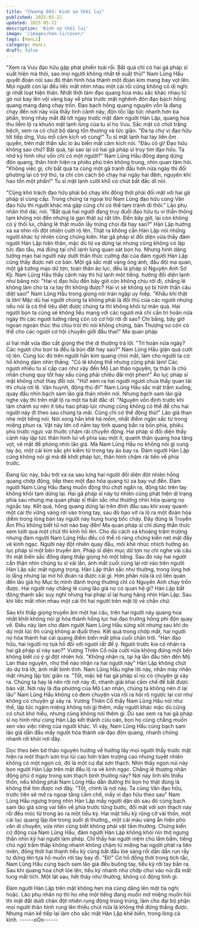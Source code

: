 ```yaml
---
title: "Chương 693: Kinh sợ thối lui"
published: 2025-05-22
updated: 2025-05-22
description: 'Kinh sợ thối lui'
image: '/images/han-li/cover/'
tags: [HanLi]
category: HanLi
draft: false
---
```


"Xem ra Vưu đạo hữu gặp phải phiền toái rồi. Bất quá chỉ có hai
gã pháp sĩ xuất hiện mà thôi, sao mọi người không nhất tề xuất
thủ!" Nam Lũng Hầu quyết đoán nói sau đó thân hình hóa thành
một đoàn kim mang bay vọt lên.
Mọi người còn lại đều liếc mắt nhìn nhau một cái rồi cũng không
có dị nghị gì nhất loạt hiện thân.
Nhất thời tám đạo quang hoa màu sắc khác nhau từ gò núi bay
lên vội vàng bay về phía trước mặt nghênh đón đạo bạch hồng
quang mang đang chạy trốn.
Đạo bạch hồng quang nguyên vốn là đang chạy đến nơi này vừa
thấy tình cảnh này, độn tốc lập tức nhanh hơn ba phần, trong
nháy mắt đã tới ngay trước mặt đám người Hàn Lập, quang hoa
thu liễm lộ ra khuôn mặt lạnh lùng của tu sĩ họ Vưu.
Sắc mặt có chút trắng bệch, xem ra có chút bộ dáng tổn thương
và tức giận.
"Đa tạ chư vị đạo hữu tới tiếp ứng, Vưu mỗ cảm kích vô cùng!" Tu
sĩ mặt lạnh hai tay liền ôm quyền, trên mặt thần sắc lo âu biến
mất cảm kích nói.
"Đâu có gì! Đạo hữu không sao chứ? Bất quá, tại sao lại có hai gã
pháp sĩ truy tìm đạo hữu. Ta nhớ kỹ hình như vốn chỉ có một
người?" Nam Lũng Hầu đồng dạng dừng độn quang, thân hình
hiện ra phiêu phù trên không trung, nhìn quan tâm hỏi.
"Không việc gì, chỉ bất quá ta cùng một gã tranh đấu hơn nửa
ngày thì đối phương lại có trợ thủ, ta chỉ còn cách bỏ chạy hai
ngày hai đêm, nguyên khí hao tổn một phần!" Tu sĩ mặt lạnh cười
khổ có chút bất đắc dĩ nói.

"Cũng khó trách đạo hữu phải bỏ chạy khi đồng thời phải đối mặt
với hai gã pháp sĩ cùng cấp. Trong chúng ta ngoại trừ Nam Lũng
đạo hữu cùng Vân đạo hữu thì người khác mà gặp cũng chỉ có
thể tạm tránh đi thôi." Lão phụ nhân thở dài, nói.
"Bất quá hai người đang truy đuổi đạo hữu tu vi thần thông tạm
không nói đến nhưng lá gan thật sự rất lớn. Đến bây giờ, lại còn
không có ý thối lui, chẳng lẽ thật muốn lấy trứng chọi đá hay
sao?" Hàn Lập hướng xa xa nhìn rồi đột nhiên cười rộ lên.
Thật ra không cần Hàn Lập nói những người khác tự nhiên cũng
chứng kiến.
Hai gã pháp sĩ đối diện vừa thấy đám người Hàn Lập hiện thân,
mặc dù từ xa dừng lại nhưng cũng không có lập tức đào tẩu, mà
đứng tại chỗ lạnh lùng quan sát bọn họ.
Nhưng hình dáng tướng mạo hai người này dưới thần thức
cường đại của đám người Hàn Lập cũng thấy được nét cơ bản.
Một gã sắc mặt vàng óng ánh, đầu đội ma quan, một gã tướng
mạo dữ tợn, toàn thân áo lục, đều là pháp sĩ Nguyên Anh Sơ Kỳ.
Nam Lũng Hầu thấy cảnh này thì hừ lạnh một tiếng. hướng đối
diện lạnh như băng nói:
"Hai vị đạo hữu đến bây giờ còn không chịu rời đi, chẳng lẽ không
làm cho ta ra tay thì không được? Hai vị sẽ không sợ bị hình thần
câu diệt sao!"
Nam Lũng Hầu trong giọng nói tràn ngập uy hiếp.
"Khẩu khí thật là lớn! Mặc dù hai người chúng ta không phải là đối
thủ của các ngươi nhưng nếu nói là có thể tiêu diệt được chúng ta
thì không khỏi tự mãn quá. Hai người bọn ta cũng sẽ không liều
mạng với các ngươi mà chỉ cần trì hoãn nửa ngày thì các ngươi
tưởng rằng còn có cơ hội rời đi sao? Chi bằng, bây giờ ngoan
ngoãn thúc thủ chịu trói thì nói không chừng, bản Thượng sư còn
có thể cho các ngươi cơ hội chuyển giới đầu thai!" Ma quan pháp

sĩ hai mắt vừa đảo cất giọng the thé dị thường trả lời.
"Trì hoãn nửa ngày? Các ngươi cho bọn ta đều là bùn đất hay
sao?" Nam Lũng Hầu giận quá cười rộ lên.
Cùng lúc đó trên người hắn kim quang chói mắt, làm cho người ta
cơ hồ không dám nhìn thẳng.
"Có lẽ không thể nhưng cũng phải làm! Các ngươi nhiều tu sĩ cấp
cao như vậy đến Mộ Lan thảo nguyên, ta thân là chủ nhân chung
quy tốt hay xấu cũng phải chiêu đãi một phen!" Áo lục pháp sĩ mặt
không chút thay đổi nói.
"Hừ! xem ra hai người ngươi chưa thấy quan tài thì chưa rơi lệ.
Vân huynh, động thủ đi!" Nam Lũng Hầu sắc mặt trầm xuống,
quay đầu nhìn bạch sam lão giả thản nhiên nói.
Nhưng bạch sam lão giả nghe vậy thì trên mặt lộ ra một tia bất
đắc dĩ.
"Nguyên vốn định trước khi làm chánh sự nên ít tiêu hao pháp lực
nhưng cũng không có thể để cho hai người này đi theo sau chúng
ta mãi. Cũng chỉ có thể động thủ!" Lão giả than nhẹ một tiếng nói.
Nói xong hắn khẽ há mồm, nhất điểm ngân sắc từ trong miệng
phun ra.
Vật này lớn cỡ nắm tay tinh quang bắn ra bốn phía, phiêu phù
trước ngực vài thước chậm rãi chuyển động.
Hai pháp sĩ đối diện thấy cảnh này lập tức thân hình lui về phía
sau một ít, quanh thân quang hoa tăng vọt, vẻ mặt đề phòng nhìn
lão giả.
Mà Nam Lũng Hầu nọ không nói gì vung tay áo, một cái kim sắc
phi kiếm từ trong tay áo bay ra.
Đám người Hàn Lập cũng không nói gì mà đề khởi pháp lực, thân
hình chậm rãi tiến về phía trước.

Đang lúc này, bầu trời xa xa sau lưng hai người đối diện đột nhiên
hồng quang chớp động, tiếp theo một đạo hỏa quang từ xa bay
vụt đến.
Đám người Nam Lũng Hầu đang muốn động thủ chợt ngẩn ra,
động tác trên tay không khỏi tạm dừng lại.
Hai gã pháp sĩ này tự nhiên cũng phát hiện dị trạng phía sau
nhưng ma quan pháp sĩ thần sắc như thường nhìn hỏa quang nọ
ngoắc tay.
Kết quả, hồng quang dừng lại trên đỉnh đầu sau khi xoay quanh
một cái thì vững vàng rơi vào trong tay, sau đó bạo vỡ ra lộ ra một
đoàn hỏa diễm trong lòng bàn tay người này hung hung bốc cháy.
Đây đúng là Truyền Âm Phù không biết từ nơi nào bay đến!
Ma quan pháp sĩ chỉ dùng thần thức xem lướt qua một chút thì
kinh hô lên.
Cho dù cách xa khoảng trăm trượng nhưng đám người Nam Lũng
Hầu đều có thể rõ ràng chứng kiến nét mặt đầy vẻ kinh ngạc.
Người này đột nhiên quay đầu, môi khẻ nhúc nhích hướng áo lục
pháp sĩ một bên truyền âm. Pháp sĩ diện mục dữ tợn nọ chỉ nghe
vài câu thì mặt biến sắc đồng dạng thấp giọng hô một tiếng.
Sau đó này hai người cẩn thận nhìn chúng tu sĩ vài lần, ánh mắt
cuối cùng lại rơi vào trên người Hàn Lập sắc mặt ngưng trọng.
Hàn Lập thần sắc như thường, trong lòng hơi lo lắng nhưng lại
mơ hồ đoán ra được cái gì.
Hơn phân nửa là có liên quan đến lão giả họ Mục bị mình đánh
trọng thương chỉ có Nguyên Anh chạy trốn được. Hai người này
chẳng lẽ cùng lão giả nọ có quan hệ gì?
Hàn Lập bất động thanh sắc suy nghĩ nhưng hai pháp sĩ lại hung
hăng nhìn Hàn Lập. Sau khi liếc mắt nhìn nhau một cái thì hai
người trên mặt lộ vẻ chần chừ.

Sau khi thấp giọng truyền âm một hai câu, trên hai người này
quang hoa nhất khởi không nói gì hóa thành hồng lục hai đạo
trường hồng phi độn quay về.
Điều này làm cho đám người Nam Lũng Hầu sửng sốt nhưng sau
khi do dự một lúc thì cũng không ai đuổi theo.
Kết quả trong chớp mắt, hai người nọ hóa thành hai cái quang
điểm biến mất phía cuối chân trời.
"Hàn đạo hữu, hai người nọ tựa hồ đối với ngươi rất để ý. Ngươi
trước kia có nhận ra hai gã pháp sĩ này sao?" Vương Thiên Cổ
nửa cười nửa không đứng một bên không biết có ý gì đột nhiên
hỏi.
"Không nhận ra, tại hạ lần đầu tiên đến Mộ Lan thảo nguyên, như
thế nào nhận ra hai người này" Hàn Lập không chút do dự trả lời,
ánh mắt bình tĩnh.
Nam Lũng Hầu nghe lời này, nhăn mày nhăn mặt nhưng lập tức
giãn ra.
"Tốt, mặc kệ hai gã pháp sĩ nọ có chuyện gì xảy ra. Chúng ta hay
là nên rời nơi này đi, nhanh giải khai cấm chế để bắt được bảo
vật. Nơi này là địa phương của Mộ Lan nhân, chúng ta không nên
ở lại lâu" Nam Lũng Hầu không có đem chuyện vừa rồi ra hỏi rõ
ngược lại coi như không có chuyện gì xảy ra.
Vương Thiên Cổ thấy Nam Lũng Hầu nói như thế, lập tức ngậm
miệng không nói gì thêm, mấy người khác mặc dù cũng có chút
khó hiểu, nhưng cũng không nói thêm gì.
Dù sao xem ra hai gã pháp sĩ nọ hình như cùng Hàn Lập kết
thành cừu oán, bọn họ cũng chẳng muốn xen vào việc riêng của
người khác.
Vì vậy, Nam Lũng Hầu cùng bạch sam lão giả dẫn đầu mấy người
hóa thành vài đạo độn quang, nhanh chóng nhanh rời khỏi nơi
đây.

Dọc theo bên bờ thảo nguyên hướng về hướng tây mọi người
thấy trước mặt hiện ra một thạch sơn trụi lủi cao hơn trăm trượng
cao nhưng tuyệt nhiên không có một ngọn cỏ, đó là một cự đại
sơn thạch. Nhìn thấy ngọn núi này bọn người Hàn Lập trên mặt
đều lộ ra vẻ kinh ngạc.
Chẳng lẽ thượng nhân động phủ ở ngay trong sơn thạch bình
thường này?
Nơi này linh khí thiếu thốn, nếu không phải Nam Lũng Hầu dẫn
đường thì bọn họ thật đúng là không thể tìm được nơi đây.
"Tốt, chính là nơi này. Ta cùng Vân đạo hữu, trước tiên sẽ mở ra
ngoại tầng cấm chế, mấy vị đạo hữu theo sau" Nam Lũng Hầu
ngưng trọng nhìn Hàn Lập mấy người dặn dò sau đó cùng bạch
sam lão giả sóng vai tiến về phía trước từng bước, đối mặt với
sơn thạch này rồi đều móc từ trong áo ra một tiểu kỳ.
Hai mặt tiểu kỳ rộng cỡ vài thốn, một cái lục quang lập lòe trong
suốt dị thường,, một cái màu vàng ẩn hiện phù văn di chuyển,
vừa nhìn cũng biết không phải vật tầm thường.
Chứng kiến cử động của Nam Lũng Hầu, đám người Hàn Lập
không khỏi nín thở ngưng thần nhìn kỹ hai người làm phép.
Chỉ thấy hai người niệm chú lẩm bẩm, tiếng chũ ngữ trầm thấp
không nhanh không chậm từ miệng hai người phát ra liên miên,
đồng thời hai thanh tiểu kỳ cũng bắt đầu lóe sáng rồi dần dần run
rẩy tự đứng lên tựa hồ muốn rời tay bay đi.
"Đi!"
Cơ hồ đồng thời trong tích tắc, Nam Lũng Hầu cùng bạch sam lão
giả đều buông tay, tiểu kỳ rời tay bắn ra.
Sau khi quang hoa chợt lóe lên, tiểu kỳ nhanh như chớp chui vào
núi đá mất tung mất tích.
Một lát sau, hết thảy như thường, không có động tĩnh gì.

Đám người Hàn Lập trên mặt không hẹn mà cùng dâng lên một
tia nghi hoặc.
Lão phụ nhân nọ thì ho nhẹ một tiếng đang muốn mở miệng
muốn hỏi thì mặt đất dưới chân đột nhiên rung động trùng trùng,
làm cho đại bộ phận mọi người thân hình rung lên thiếu chút nữa
là không thể đứng thẳng được.
Nhưng màn kế tiếp lại làm cho sắc mặt Hàn Lập khẽ biến, trong
lòng cả kinh.
------oOo------
